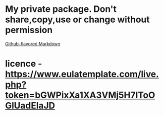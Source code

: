 # My private package. Don't share,copy,use or change without permission

[Github-flavored Markdown](https://guides.github.com/features/mastering-markdown/)

# licence - https://www.eulatemplate.com/live.php?token=bGWPixXa1XA3VMj5H7IToOGlUadEIaJD